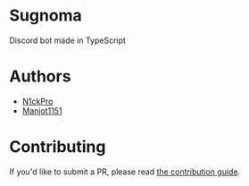 # Sugnoma

Discord bot made in TypeScript

# Authors

-   [N1ckPro](https://github.com/N1ckPro)
-   [Manjot1151](https://github.com/Manjot1151)

# Contributing

If you'd like to submit a PR, please read [the contribution guide](.github/CONTRIBUTING.md).
